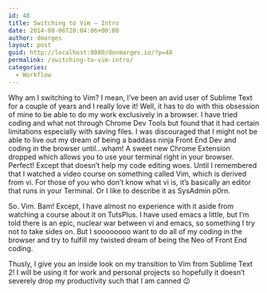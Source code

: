 ```yaml
---
id: 48
title: Switching to Vim – Intro
date: 2014-08-06T20:04:06+00:00
author: dmarges
layout: post
guid: http://localhost:8080/donmarges.io/?p=48
permalink: /switching-to-vim-intro/
categories:
  - Workflow
---
```

Why am I switching to Vim? I mean, I’ve been an avid user of Sublime Text for a couple of years and I really love it! Well, it has to do with this obsession of mine to be able to do my work exclusively in a browser. I have tried coding and what not through Chrome Dev Tools but found that it had certain limitations especially with saving files. I was discouraged that I might not be able to live out my dream of being a baddass ninja Front End Dev and coding in the browser until…wham! A sweet new Chrome Extension dropped which allows you to use your terminal right in your browser. Perfect! Except that doesn’t help my code editing woes. Until I remembered that I watched a video course on something called Vim, which is derived from vi. For those of you who don’t know what vi is, it’s basically an editor that runs in your Terminal. Or I like to describe it as SysAdmin p0rn.

So. Vim. Bam! Except, I have almost no experience with it aside from watching a course about it on TutsPlus. I have used emacs a little, but I’m told there is an epic, nuclear war between vi and emacs, so something I try not to take sides on. But I soooooooo want to do all of my coding in the browser and try to fulfill my twisted dream of being the Neo of Front End coding.

Thusly, I give you an inside look on my transition to Vim from Sublime Text 2! I will be using it for work and personal projects so hopefully it doesn’t severely drop my productivity such that I am canned 😉